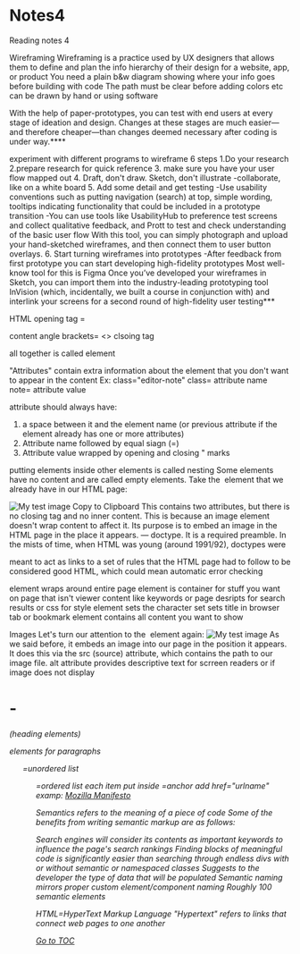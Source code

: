# Notes4
Reading notes 4

Wireframing
Wireframing is a practice used by UX designers that allows them to define and plan the
info hierarchy of their design for a website, app, or product
You need a plain b&w diagram showing where your info goes before building with code
The path must be clear before adding colors etc
can be drawn by hand or using software

With the help of paper-prototypes, you can test with end users at every stage of ideation and design. Changes at these stages
are much easier—and therefore cheaper—than changes deemed necessary after coding is under way.****

experiment with different programs to wireframe
6 steps
1.Do your research
2.prepare research for quick reference
3. make sure you have your user flow mapped out
4. Draft, don't draw.  Sketch, don't illustrate
    -collaborate, like on a white board
5. Add some detail and get testing
  -Use usability conventions such as putting navigation (search) at top, simple wording, tooltips indicating functionality that could be included in a 
  prototype transition
  -You can use tools like UsabilityHub to preference test screens and collect qualitative feedback, and Prott to test and check understanding of the basic user flow
  With this tool, you can simply photograph and upload your hand-sketched wireframes, and then connect them to user button overlays.
6. Start turning wireframes into prototypes
  -After feedback from first prototype you can start developing high-fidelity prototypes
   Most well-know tool for this is Figma
  Once you’ve developed your wireframes in Sketch, you can import them into the industry-leading prototyping tool InVision (which, incidentally, we built a
  course in conjunction with) and interlink your screens for a second round of high-fidelity user testing***


HTML
opening tag =<p>
content
angle brackets= <>
clsoing tag <p>
all together is called element

"Attributes" contain extra information about the element that you don't want to appear in the content
Ex: class="editor-note"
class= attribute name
note= attribute value

attribute should always have:
1. a space between it and the element name (or previous attribute if the element already has one or more attributes)
2. Attribute name followed by equal siagn (=)
3. Attribute value wrapped by opening and closing " marks

putting elements inside other elements is called nesting
Some elements have no content and are called empty elements. Take the <img> element that we already have in our HTML page:

<img src="images/firefox-icon.png" alt="My test image">
Copy to Clipboard
This contains two attributes, but there is no closing </img> tag and no inner content. This is because an image element doesn't
wrap content to affect it. Its purpose is to embed an image in the HTML page in the place it appears.

<!DOCTYPE html> — doctype. It is a required preamble. In the mists of time, when HTML was young (around 1991/92), doctypes were 
meant to act as links to a set of rules that the HTML page had to follow to be considered good HTML, which could mean automatic error checking 
<html></html> element wraps around entire page
<head></head> element is container for stuff you want on page that isn't viewer content like keywords or page desripts for search results
              or css for style
<meta charset="utf-8"> element sets the character set
<title></title> sets title in browser tab or bookmark
<body></body> element contains all content you want to show

Images
Let's turn our attention to the <img> element again:
<img src="images/firefox-icon.png" alt="My test image">
As we said before, it embeds an image into our page in the position it appears. It does this via the src (source) attribute, 
which contains the path to our image file.
alt attribute provides descriptive text for scrreen readers or if image does not display
<h1>-<h6>  (heading elements)
<p><p/>  elements for paragraphs
<ul>=unordered list
<ol>=ordered list
each item put inside 
<a>=anchor
add href="urlname"
examp: <a href="https://www.mozilla.org/en-US/about/manifesto/">Mozilla Manifesto</a>

Semantics refers to the meaning of a piece of code
Some of the benefits from writing semantic markup are as follows:

Search engines will consider its contents as important keywords to influence the page's search rankings
Finding blocks of meaningful code is significantly easier than searching through endless divs with or without 
semantic or namespaced classes
Suggests to the developer the type of data that will be populated
Semantic naming mirrors proper custom element/component naming
Roughly 100 semantic elements

HTML=HyperText Markup Language
"Hypertext" refers to links that connect web pages to one another


[Go to TOC](https://catdude2000.github.io/reading-notes/)